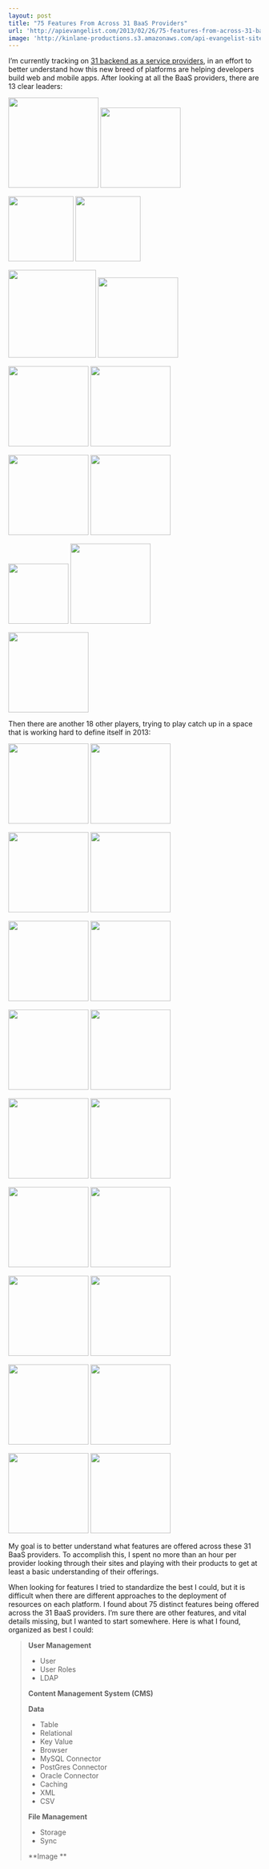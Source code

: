 ```yaml
---
layout: post
title: "75 Features From Across 31 BaaS Providers"
url: 'http://apievangelist.com/2013/02/26/75-features-from-across-31-baas-providers/'
image: 'http://kinlane-productions.s3.amazonaws.com/api-evangelist-site/blog/baas-trends.png'
---
```


I’m currently tracking on [31 backend as a service providers][1], in an effort to better understand how this new breed of platforms are helping developers build web and mobile apps. After looking at all the BaaS providers, there are 13 clear leaders:

[<img class="c1" src="http://kinlane-productions.s3.amazonaws.com/api-evangelist-site/serviceproviders/appcelerator-logo.png" alt="" width="180" />][2]
[<img class="c1" src="http://kinlane-productions.s3.amazonaws.com/api-evangelist-site/serviceproviders/flurry-logo.png" alt="" width="160" />][3]

[<img class="c1" src="http://kinlane-productions.s3.amazonaws.com/api-evangelist-site/serviceproviders/urban-airship-logo.png" alt="" width="130" />][4]
[<img class="c1" src="http://kinlane-productions.s3.amazonaws.com/api-evangelist-site/serviceproviders/Kii-Logo.png" alt="" width="130" />][5]

[<img class="c1" src="http://kinlane-productions.s3.amazonaws.com/api-evangelist-site/serviceproviders/stackmob-logo.png" alt="" width="175" />][6]
[<img class="c1" src="http://kinlane-productions.s3.amazonaws.com/api-evangelist-site/serviceproviders/Parse-Logo.png" alt="" width="160" />][7]

[<img class="c1" src="http://kinlane-productions.s3.amazonaws.com/api-evangelist-site/serviceproviders/Geoloqi-logo.png" alt="" width="160" />][8]
[<img class="c1" src="http://kinlane-productions.s3.amazonaws.com/api-evangelist-site/serviceproviders/kinvey-logo.png" alt="" width="160" />][9]

[<img class="c1" src="http://kinlane-productions.s3.amazonaws.com/api-evangelist-site/serviceproviders/buddy-platform.png" alt="" width="160" />][10]
[<img class="c1" src="http://kinlane-productions.s3.amazonaws.com/api-evangelist-site/serviceproviders/sencha-logo.png" alt="" width="160" />][11]

[<img class="c1" src="http://kinlane-productions.s3.amazonaws.com/api-evangelist-site/serviceproviders/quickblox-logo.png" alt="" width="120" />][12]
[<img class="c1" src="http://kinlane-productions.s3.amazonaws.com/api-evangelist-site/serviceproviders/FeedHenry-Logo.png" alt="" width="160" />][13]

[<img class="c1" src="http://kinlane-productions.s3.amazonaws.com/api-evangelist-site/serviceproviders/cloudmine-logo.png" alt="" width="160" />][14]

Then there are another 18 other players, trying to play catch up in a space that is working hard to define itself in 2013:

[<img class="c1" src="http://kinlane-productions.s3.amazonaws.com/api-evangelist-site/serviceproviders/anypresence-logo.png" alt="" width="160" />][15]
[<img class="c1" src="http://kinlane-productions.s3.amazonaws.com/api-evangelist-site/serviceproviders/api-o-mat-logo.png" alt="" width="160" />][16]

[<img class="c1" src="http://kinlane-productions.s3.amazonaws.com/api-evangelist-site/serviceproviders/app42-logo.png" alt="" width="160" />][17]
[<img class="c1" src="http://kinlane-productions.s3.amazonaws.com/api-evangelist-site/serviceproviders/Appacitive.png" alt="" width="160" />][18]

[<img class="c1" src="http://kinlane-productions.s3.amazonaws.com/api-evangelist-site/serviceproviders/applicasa-logo.png" alt="" width="160" />][19]
[<img class="c1" src="http://kinlane-productions.s3.amazonaws.com/api-evangelist-site/serviceproviders/baasbox-logo.png" alt="" width="160" />][20]

[<img class="c1" src="http://kinlane-productions.s3.amazonaws.com/api-evangelist-site/serviceproviders/baobab-logo.png" alt="" width="160" />][21]
[<img class="c1" src="http://kinlane-productions.s3.amazonaws.com/api-evangelist-site/serviceproviders/CloudyRec-logo-2.png" alt="" width="160" />][22]

[<img class="c1" src="http://kinlane-productions.s3.amazonaws.com/api-evangelist-site/serviceproviders/FatFractal-Logo.png" alt="" width="160" />][23]
[<img class="c1" src="http://kinlane-productions.s3.amazonaws.com/api-evangelist-site/serviceproviders/kumulos-logo.png" alt="" width="160" />][24]

[<img class="c1" src="http://kinlane-productions.s3.amazonaws.com/api-evangelist-site/serviceproviders/LeanEngine-Logo.png" alt="" width="160" />][25]
[<img class="c1" src="http://kinlane-productions.s3.amazonaws.com/api-evangelist-site/serviceproviders/Mod-DB-logo.png" alt="" width="160" />][26]

[<img class="c1" src="http://kinlane-productions.s3.amazonaws.com/api-evangelist-site/serviceproviders/Mobeelizer-Logo.png" alt="" width="160" />][27]
[<img class="c1" src="http://kinlane-productions.s3.amazonaws.com/api-evangelist-site/serviceproviders/openi-logo.png" alt="" width="160" />][28]

[<img class="c1" src="http://kinlane-productions.s3.amazonaws.com/api-evangelist-site/serviceproviders/open-kit-logo-larger.png" alt="" width="160" />][29]
[<img class="c1" src="http://kinlane-productions.s3.amazonaws.com/api-evangelist-site/serviceproviders/openmobster-logo.png" alt="" width="160" />][30]

[<img class="c1" src="http://kinlane-productions.s3.amazonaws.com/api-evangelist-site/serviceproviders/Proxomo-Logo.png" alt="" width="160" />][31]
[<img class="c1" src="http://kinlane-productions.s3.amazonaws.com/api-evangelist-site/serviceproviders/Scotty-App-Logo.png" alt="" width="160" />][32]

My goal is to better understand what features are offered across these 31 BaaS providers. To accomplish this, I spent no more than an hour per provider looking through their sites and playing with their products to get at least a basic understanding of their offerings.

When looking for features I tried to standardize the best I could, but it is difficult when there are different approaches to the deployment of resources on each platform. I found about 75 distinct features being offered across the 31 BaaS providers. I’m sure there are other features, and vital details missing, but I wanted to start somewhere. Here is what I found, organized as best I could:

> **User Management**
>
>   * User
>   * User Roles
>   * LDAP
>
> **Content Management System (CMS)**
>
> **Data**
>
>   * Table
>   * Relational
>   * Key Value
>   * Browser
>   * MySQL Connector
>   * PostGres Connector
>   * Oracle Connector
>   * Caching
>   * XML
>   * CSV
>
> **File Management**
>
>   * Storage
>   * Sync
>
> **Image **

   [1]: /trends/baas.php
   [2]: /serviceproviders/appcelerator.php (Appcelerator)
   [3]: /serviceproviders/flurry.php (Flurry)
   [4]: /serviceproviders/urban_airship.php (Urban Airship)
   [5]: /serviceproviders/kii.php (Kii)
   [6]: /serviceproviders/stackmob.php (StackMob)
   [7]: /serviceproviders/parse.php (Parse)
   [8]: /serviceproviders/geoloqi.php (Geoloqi)
   [9]: /serviceproviders/kinvey.php (Kinvey)
   [10]: /serviceproviders/buddy.php (Buddy)
   [11]: /serviceproviders/sencha.io.php (Sencha.io)
   [12]: /serviceproviders/quickblox.php (Quickblox)
   [13]: /serviceproviders/feedburner.php (FeedBurner)
   [14]: /serviceproviders/cloudmine.php (Cloudmine)
   [15]: /serviceproviders/anypresence.php (AnyPresence)
   [16]: /serviceproviders/api_o_mat.php (API O MAT)
   [17]: /serviceproviders/app42.php (App42)
   [18]: /serviceproviders/appacitive.php (Appacitive)
   [19]: /serviceproviders/applicasa.php (Applicasa)
   [20]: /serviceproviders/baasbox.php (BaaSBox)
   [21]: /serviceproviders/baobab.php (Baobab)
   [22]: /serviceproviders/cloudyrec.php (CloudyRec)
   [23]: /serviceproviders/fatfractal.php (FatFractal)
   [24]: /serviceproviders/kumulos.php (Kumulos)
   [25]: /serviceproviders/leanengine.php (LeanEngine)
   [26]: /serviceproviders/mobdb.php (mobDB)
   [27]: /serviceproviders/mobeelizer.php (Mobeelizer)
   [28]: /serviceproviders/openi.php (OPENi)
   [29]: /serviceproviders/openkit.php (OpenKit)
   [30]: /serviceproviders/openmobster.php (OpenMobster)
   [31]: /serviceproviders/proxomo.php (Proxomo)
   [32]: /serviceproviders/scottyapp.php (ScottyApp)
